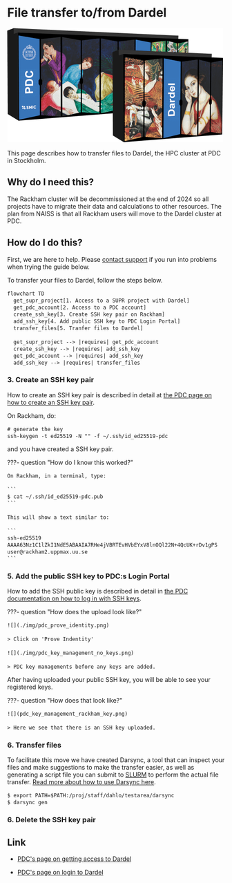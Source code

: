 # File transfer to/from Dardel

![Dardel server racks](./img/dardel_racks.png)

This page describes how to transfer files to Dardel,
the HPC cluster at PDC in Stockholm.

## Why do I need this?

The Rackham cluster will be decommissioned at the end of 2024 
so all projects have to migrate their data and calculations to other resources. 
The plan from NAISS is that all Rackham users will move to 
the Dardel cluster at PDC.

## How do I do this?

First, we are here to help.
Please [contact support](../support.md) if you run into problems
when trying the guide below.

To transfer your files to Dardel, follow the steps below.

```mermaid
flowchart TD
  get_supr_project[1. Access to a SUPR project with Dardel]
  get_pdc_account[2. Access to a PDC account]
  create_ssh_key[3. Create SSH key pair on Rackham]
  add_ssh_key[4. Add public SSH key to PDC Login Portal]
  transfer_files[5. Tranfer files to Dardel]
  
  get_supr_project --> |requires| get_pdc_account
  create_ssh_key --> |requires| add_ssh_key 
  get_pdc_account --> |requires| add_ssh_key
  add_ssh_key --> |requires| transfer_files
```

### 3. Create an SSH key pair

How to create an SSH key pair is described in detail at [the PDC page on how to create an SSH key pair](https://www.pdc.kth.se/support/documents/login/ssh_login.html#how-to-create-ssh-key-pairs).

On Rackham, do:

```
# generate the key
ssh-keygen -t ed25519 -N "" -f ~/.ssh/id_ed25519-pdc
```

and you have created a SSH key pair.

???- question "How do I know this worked?"

    On Rackham, in a terminal, type:

    ```
    $ cat ~/.ssh/id_ed25519-pdc.pub
    ```

    This will show a text similar to:

    ```
    ssh-ed25519 AAAA63Nz1C1lZkI1NdE5ABAAIA7RHe4jVBRTEvHVbEYxV8lnOQl22N+4QcUK+rDv1gPS user@rackham2.uppmax.uu.se
    ```


### 5. Add the public SSH key to PDC:s Login Portal

How to add the SSH public key is described
in detail in [the PDC documentation on how to log in with SSH keys](https://www.pdc.kth.se/support/documents/login/ssh_login.html).

???- question "How does the upload look like?"

    ![](./img/pdc_prove_identity.png)

    > Click on 'Prove Indentity'

    ![](./img/pdc_key_management_no_keys.png)

    > PDC key managements before any keys are added.

After having uploaded your public SSH key, you will be able to see your registered keys.

???- question "How does that look like?"

    ![](pdc_key_management_rackham_key.png)

    > Here we see that there is an SSH key uploaded.

### 6. Transfer files

To facilitate this move we have created Darsync, 
a tool that can inspect your files and make suggestions 
to make the transfer easier, 
as well as generating a script file you can submit to [SLURM](slurm.md) 
to perform the actual file transfer. 
[Read more about how to use Darsync here](../cluster_guides/darsync.md).

```
$ export PATH=$PATH:/proj/staff/dahlo/testarea/darsync
$ darsync gen
```

### 6. Delete the SSH key pair


## Link

 * [PDC's page on getting access to Dardel](https://www.pdc.kth.se/support/documents/getting_access/get_access.html)

 * [PDC's page on login to Dardel](https://www.pdc.kth.se/support/documents/login/dardel.html)


